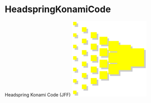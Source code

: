 # HeadspringKonamiCode
Headspring Konami Code (JFF)
![Headspring](https://github.com/girbyx/HeadspringKonamiCode/blob/master/img/HeadspringLogo.png)
